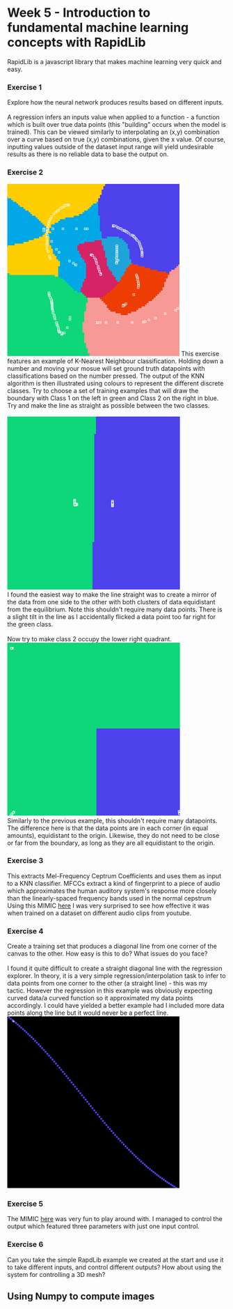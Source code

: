 # Week 5 - Introduction to fundamental machine learning concepts with RapidLib
RapidLib is a javascript library that makes machine learning very quick and easy.

### Exercise 1
Explore how the neural network produces results based on different inputs.
\
\
A regression infers an inputs value when applied to a function - a function which is built over true data points (this "building" occurs when the model is trained). This can be viewed similarly to interpolating an (x,y) combination over a curve based on true (x,y) combinations, given the x value. Of course, inputting values outside of the dataset input range will yield undesirable results as there is no reliable data to base the output on.
### Exercise 2
![alt](1.png)
This exercise features an example of K-Nearest Neighbour classification. Holding down a number and moving your mosue will set ground truth datapoints with classifications based on the number pressed. The output of the KNN algorithm is then illustrated using colours to represent the different discrete classes.
Try to choose a set of training examples that will draw the boundary with Class 1 on the left in green and Class 2 on the right in blue. Try and make the line as straight as possible between the two classes.
\
\
![alt](2.png)
\
I found the easiest way to make the line straight was to create a mirror of the data from one side to the other with both clusters of data equidistant from the equilibrium. Note this shouldn't require many data points. There is a slight tilt in the line as I accidentally flicked a data point too far right for the green class.
\
\
Now try to make class 2 occupy the lower right quadrant.
![alt](3.png)
\
Similarly to the previous example, this shouldn't require many datapoints. The difference here is that the data points are in each corner (in equal amounts), equidistant to the origin. Likewise, they do not need to be close or far from the boundary, as long as they are all equidistant to the origin.
### Exercise 3
This extracts Mel-Frequency Ceptrum Coefficients and uses them as input to a KNN classifier. MFCCs extract a kind of fingerprint to a piece of audio which approximates the human auditory system's response more closely than the linearly-spaced frequency bands used in the normal cepstrum
Using this MIMIC [here](https://mimicproject.com/code/3864f3e5-8263-b70e-5ef9-1037c724d4ec) I was very surprised to see how effective it was when trained on a dataset on different audio clips from youtube.
### Exercise 4
Create a training set that produces a diagonal line from one corner of the canvas to the other.
How easy is this to do? What issues do you face?
\
\
I found it quite difficult to create a straight diagonal line with the regression explorer. In theory, it is a very simple regression/interpolation task to infer to data points from one corner to the other (a straight line) - this was my tactic. However the regression in this example was obviously expecting curved data/a curved function so it approximated my data points accordingly. I could have yielded a better example had I included more data points along the line but it would never be a perfect line.
\
![alt](4.png)
### Exercise 5
The MIMIC [here](https://mimicproject.com/code/5d67faaa-e4c3-771a-f824-fe5c5b978ab6) was very fun to play around with. I managed to control the output which featured three parameters with just one input control.
### Exercise 6
Can you take the simple RapdLib example we created at the start and use it to take different inputs, and control different outputs?
How about using the system for controlling a 3D mesh?

## Using Numpy to compute images
